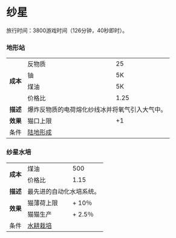 # 纱星
旅行时间：3800游戏时间（126分钟，40秒即时）。
### 地形站
<table>
<tbody>
<tr>
<td rowspan="4">
<strong>
成本
</strong>
</td>
<td>
反物质
</td>
<td>
25
</td>
</tr>
<tr>
<td>
铀
</td>
<td>
5K
</td>
</tr>
<tr>
<td>
煤油
</td>
<td>
5K
</td>
</tr>
<tr>
<td>
价格比
</td>
<td>
1.25
</td>
</tr>
<tr>
<td>
<strong>
描述
</strong>
</td>
<td colspan="2">
爆炸反物质的电荷熔化纱线冰并将氧气引入大气中。
</td>
</tr>
<tr>
<td rowspan="1">
<strong>
效果
</strong>
</td>
<td>
猫口上限
</td>
<td>
+1
</td>
</tr>
<tr>
<td>
条件
</td>
<td colspan="2">
<a href="#Technologies#Terraformation">
陆地形成
</a>
</td>
</tr>
</tbody>
</table>

### 纱星水培
<table>
<tbody>
<tr>
<td rowspan="2">
<strong>
成本
</strong>
</td>
<td>
煤油
</td>
<td>
500
</td>
</tr>
<tr>
<td>
价格比
</td>
<td>
1.15
</td>
</tr>
<tr>
<td>
<strong>
描述
</strong>
</td>
<td colspan="2">
最先进的自动化水培系统。
</td>
</tr>
<tr>
<td rowspan="2">
<strong>
效果
</strong>
</td>
<td>
猫薄荷上限
</td>
<td>
+ 10％
</td>
</tr>
<tr>
<td>
猫猫生产
</td>
<td>
+ 2.5％
</td>
</tr>
<tr>
<td>
条件
</td>
<td colspan="2">
<a href="#Technologies#Hydroponics">
水耕栽培
</a>
</td>
</tr>
</tbody>
</table>
